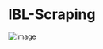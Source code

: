 # IBL-Scraping
![image](https://github.com/kevinsoewari/IBL-Scraping/assets/165129110/5a7e253b-3789-4e02-8d86-7064f280a027)

